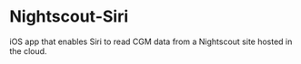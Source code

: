 # Nightscout-Siri
iOS app that enables Siri to read CGM data from a Nightscout site hosted in the cloud.
